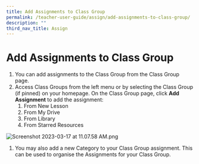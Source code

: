 ```yaml
---
title: Add Assignments to Class Group
permalink: /teacher-user-guide/assign/add-assignments-to-class-group/
description: ""
third_nav_title: Assign
---
```

<h1 id="add-assignments-to-class-group">Add Assignments to Class Group</h1>
<ol>
<li>You can add assignments to the Class Group from the Class Group page. </li>
<li>Access Class Groups from the left menu or by selecting the Class Group (if pinned) on your homepage. On the Class Group page, click <strong>Add Assignment</strong> to add the assignment:<ol>
<li>From New Lesson</li>
<li>From My Drive</li>
<li>From Library</li>
<li>From Starred Resources</li>
</ol>
</li>
</ol>
<p><img alt="Screenshot 2023-03-17 at 11.07.58 AM.png" src="https://s3-us-west-2.amazonaws.com/secure.notion-static.com/218fbcba-8211-46fa-8ddf-62be9896914f/Screenshot_2023-03-17_at_11.07.58_AM.png"></p>
<ol>
<li>You may also add a new Category to your Class Group assignment. This can be used to organise the Assignments for your Class Group.</li>
</ol>

